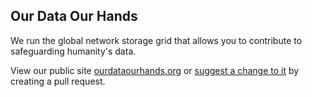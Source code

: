## Our Data Our Hands

We run the global network storage grid that allows you to contribute to safeguarding humanity's data.

View our public site [ourdataourhands.org](https://ourdataourhands.org/) or [suggest a change to it](https://github.com/ourdataourhands/ourdataourhands.github.io/pulls) by creating a pull request.
